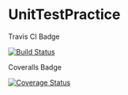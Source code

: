 # UnitTestPractice

Travis CI Badge

[![Build Status](https://travis-ci.org/bmarden/UnitTestPractice.svg?branch=master)](https://travis-ci.org/bmarden/UnitTestPractice)

Coveralls Badge

[![Coverage Status](https://coveralls.io/repos/github/bmarden/UnitTestPractice/badge.svg?branch=master)](https://coveralls.io/github/bmarden/UnitTestPractice?branch=master)
